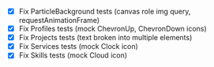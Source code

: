 - [x] Fix ParticleBackground tests (canvas role img query, requestAnimationFrame)
- [x] Fix Profiles tests (mock ChevronUp, ChevronDown icons)
- [x] Fix Projects tests (text broken into multiple elements)
- [x] Fix Services tests (mock Clock icon)
- [x] Fix Skills tests (mock Cloud icon)
